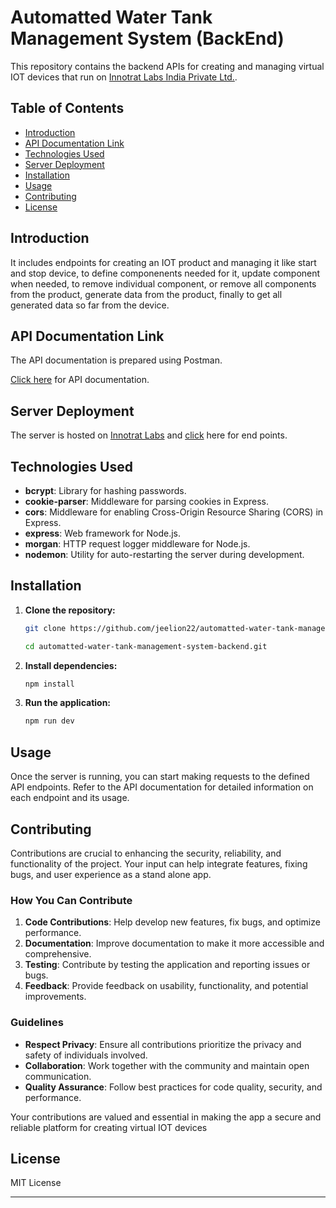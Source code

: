 # Automatted Water Tank Management System (BackEnd)

This repository contains the backend APIs for creating and managing virtual IOT devices that run on [Innotrat Labs India Private Ltd.](https://innotrat.com/).

## Table of Contents

- [Introduction](#introduction)
- [API Documentation Link](#api-documentation-link)
- [Technologies Used](#technologies-used)
- [Server Deployment](#server-deployment)
- [Installation](#installation)
- [Usage](#usage)
- [Contributing](#contributing)
- [License](#license)

## Introduction

It includes endpoints for creating an IOT product and managing it like start and stop device, to define componenents needed for it, update component when needed, to remove individual component, or remove all components from the product, generate data from the product, finally to get all generated data so far from the device.

## API Documentation Link

The API documentation is prepared using Postman.

[Click here](https://documenter.getpostman.com/view/21877600/2sAYBUCXA8) for API documentation.

## Server Deployment

The server is hosted on [Innotrat Labs](https://innotrat.com/) and [click](https://iot1.innotrat.in/api) here for end points.

## Technologies Used

- **bcrypt**: Library for hashing passwords.
- **cookie-parser**: Middleware for parsing cookies in Express.
- **cors**: Middleware for enabling Cross-Origin Resource Sharing (CORS) in Express.
- **express**: Web framework for Node.js.
- **morgan**: HTTP request logger middleware for Node.js.
- **nodemon**: Utility for auto-restarting the server during development.

## Installation

1. **Clone the repository:**

   ```bash
   git clone https://github.com/jeelion22/automatted-water-tank-management-system-backend.git

   cd automatted-water-tank-management-system-backend.git
   ```

2. **Install dependencies:**

   ```bash
   npm install
   ```

3. **Run the application:**
   ```bash
   npm run dev
   ```

## Usage

Once the server is running, you can start making requests to the defined API endpoints. Refer to the API documentation for detailed information on each endpoint and its usage.

## Contributing

Contributions are crucial to enhancing the security, reliability, and functionality of the project. Your input can help integrate features, fixing bugs, and user experience as a stand alone app.

### How You Can Contribute

1. **Code Contributions**: Help develop new features, fix bugs, and optimize performance.
2. **Documentation**: Improve documentation to make it more accessible and comprehensive.
3. **Testing**: Contribute by testing the application and reporting issues or bugs.
4. **Feedback**: Provide feedback on usability, functionality, and potential improvements.

### Guidelines

- **Respect Privacy**: Ensure all contributions prioritize the privacy and safety of individuals involved.
- **Collaboration**: Work together with the community and maintain open communication.
- **Quality Assurance**: Follow best practices for code quality, security, and performance.

Your contributions are valued and essential in making the app a secure and reliable platform for creating virtual IOT devices

## License

MIT License

---
